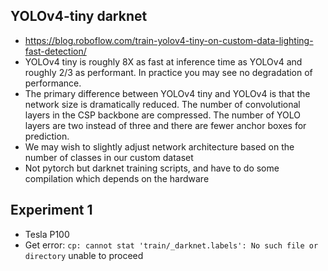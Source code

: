 ## YOLOv4-tiny darknet
* https://blog.roboflow.com/train-yolov4-tiny-on-custom-data-lighting-fast-detection/
* YOLOv4 tiny is roughly 8X as fast at inference time as YOLOv4 and roughly 2/3 as performant. In practice you may see no degradation of performance.
* The primary difference between YOLOv4 tiny and YOLOv4 is that the network size is dramatically reduced. The number of convolutional layers in the CSP backbone are compressed. The number of YOLO layers are two instead of three and there are fewer anchor boxes for prediction.
* We may wish to slightly adjust network architecture based on the number of classes in our custom dataset
* Not pytorch but darknet training scripts, and have to do some compilation which depends on the hardware

## Experiment 1
* Tesla P100
* Get error: `cp: cannot stat 'train/_darknet.labels': No such file or directory` unable to proceed